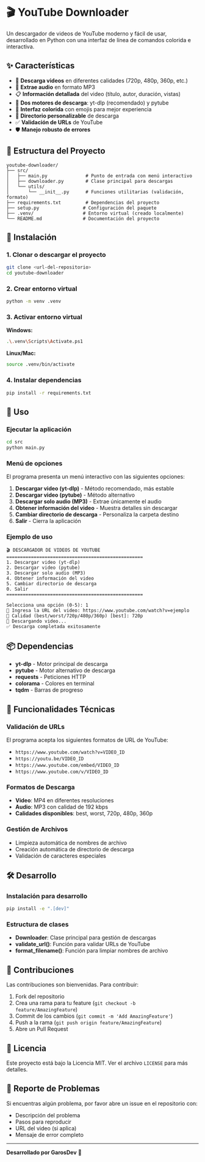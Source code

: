 # 🎬 YouTube Downloader

Un descargador de videos de YouTube moderno y fácil de usar, desarrollado en Python con una interfaz de línea de comandos colorida e interactiva.

## ✨ Características

- 🎥 **Descarga videos** en diferentes calidades (720p, 480p, 360p, etc.)
- 🎵 **Extrae audio** en formato MP3
- 📋 **Información detallada** del video (título, autor, duración, vistas)
- 🔄 **Dos motores de descarga**: yt-dlp (recomendado) y pytube
- 🎨 **Interfaz colorida** con emojis para mejor experiencia
- 📁 **Directorio personalizable** de descarga
- ✅ **Validación de URLs** de YouTube
- 🛡️ **Manejo robusto de errores**

## 📁 Estructura del Proyecto

```
youtube-downloader/
├── src/
│   ├── main.py              # Punto de entrada con menú interactivo
│   ├── downloader.py        # Clase principal para descargas
│   └── utils/
│       └── __init__.py      # Funciones utilitarias (validación, formato)
├── requirements.txt         # Dependencias del proyecto
├── setup.py                # Configuración del paquete
├── .venv/                  # Entorno virtual (creado localmente)
└── README.md               # Documentación del proyecto
```

## 🚀 Instalación

### 1. Clonar o descargar el proyecto

```bash
git clone <url-del-repositorio>
cd youtube-downloader
```

### 2. Crear entorno virtual

```bash
python -m venv .venv
```

### 3. Activar entorno virtual

**Windows:**

```bash
.\.venv\Scripts\Activate.ps1
```

**Linux/Mac:**

```bash
source .venv/bin/activate
```

### 4. Instalar dependencias

```bash
pip install -r requirements.txt
```

## 🎯 Uso

### Ejecutar la aplicación

```bash
cd src
python main.py
```

### Menú de opciones

El programa presenta un menú interactivo con las siguientes opciones:

1. **Descargar video (yt-dlp)** - Método recomendado, más estable
2. **Descargar video (pytube)** - Método alternativo
3. **Descargar solo audio (MP3)** - Extrae únicamente el audio
4. **Obtener información del video** - Muestra detalles sin descargar
5. **Cambiar directorio de descarga** - Personaliza la carpeta destino
6. **Salir** - Cierra la aplicación

### Ejemplo de uso

```
🎬 DESCARGADOR DE VIDEOS DE YOUTUBE
==================================================
1. Descargar video (yt-dlp)
2. Descargar video (pytube)
3. Descargar solo audio (MP3)
4. Obtener información del video
5. Cambiar directorio de descarga
0. Salir
==================================================

Selecciona una opción (0-5): 1
📎 Ingresa la URL del video: https://www.youtube.com/watch?v=ejemplo
🎥 Calidad (best/worst/720p/480p/360p) [best]: 720p
🔄 Descargando video...
✅ Descarga completada exitosamente
```

## 📦 Dependencias

- **yt-dlp** - Motor principal de descarga
- **pytube** - Motor alternativo de descarga
- **requests** - Peticiones HTTP
- **colorama** - Colores en terminal
- **tqdm** - Barras de progreso

## 🔧 Funcionalidades Técnicas

### Validación de URLs

El programa acepta los siguientes formatos de URL de YouTube:

- `https://www.youtube.com/watch?v=VIDEO_ID`
- `https://youtu.be/VIDEO_ID`
- `https://www.youtube.com/embed/VIDEO_ID`
- `https://www.youtube.com/v/VIDEO_ID`

### Formatos de Descarga

- **Video**: MP4 en diferentes resoluciones
- **Audio**: MP3 con calidad de 192 kbps
- **Calidades disponibles**: best, worst, 720p, 480p, 360p

### Gestión de Archivos

- Limpieza automática de nombres de archivo
- Creación automática de directorio de descarga
- Validación de caracteres especiales

## 🛠️ Desarrollo

### Instalación para desarrollo

```bash
pip install -e ".[dev]"
```

### Estructura de clases

- **Downloader**: Clase principal para gestión de descargas
- **validate_url()**: Función para validar URLs de YouTube
- **format_filename()**: Función para limpiar nombres de archivo

## 🤝 Contribuciones

Las contribuciones son bienvenidas. Para contribuir:

1. Fork del repositorio
2. Crea una rama para tu feature (`git checkout -b feature/AmazingFeature`)
3. Commit de los cambios (`git commit -m 'Add AmazingFeature'`)
4. Push a la rama (`git push origin feature/AmazingFeature`)
5. Abre un Pull Request

## 📄 Licencia

Este proyecto está bajo la Licencia MIT. Ver el archivo `LICENSE` para más detalles.

## 🐛 Reporte de Problemas

Si encuentras algún problema, por favor abre un issue en el repositorio con:

- Descripción del problema
- Pasos para reproducir
- URL del video (si aplica)
- Mensaje de error completo

---

**Desarrollado por GarosDev** 🚀
